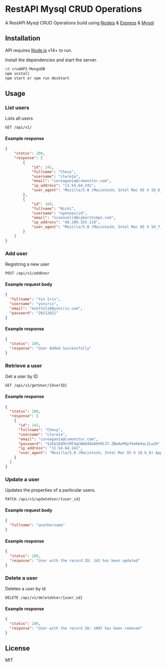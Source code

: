 # RestAPI Mysql CRUD Operations

A RestAPI Mysql CRUD Operations build using [Nodejs](https://nodejs.org) & [Express](https://expressjs.com) & [Mysql](https://www.npmjs.com/package/mysql)

## Installation

API requires [Node.js](https://nodejs.org/) v14+ to run.

Install the dependencies and start the server.

```sh
cd crudAPI-MongoDB
npm install
npm start or npm run devStart
```
## Usage
### List users
Lists all users
```endpoint
GET /api/v1/
```
#### Example response
```json
{
	"status": 200,
	"response": [
		{
			"id": 142,
			"fullname": "Chevy",
			"username": "clere1a",
			"email": "coreagan1a@csmonitor.com",
			"ip_address": "11.54.64.241",
			"user_agent": "Mozilla/5.0 (Macintosh; Intel Mac OS X 10_6_8) AppleWebKit/535.19 (KHTML, like Gecko) Chrome/18.0.1025.45 Safari/535.19"
		},
		{
			"id": 160,
			"fullname": "Nicki",
			"username": "npennaccid",
			"email": "ncounselld@cyberchimps.com",
			"ip_address": "48.209.155.119",
			"user_agent": "Mozilla/5.0 (Macintosh; Intel Mac OS X 10_7_3) AppleWebKit/534.55.3 (KHTML, like Gecko) Version/5.1.3 Safari/534.53.10"
		}
	]
}
```
### Add user
Registring a new user
```endpoint
POST /api/v1/addUser
```
#### Example request body
```json
{
  "fullname": "Ysn Irix",
  "username": "ysnirix",
  "email": "mzottoli0@ysnirix.com",
  "password": "20212021"
}
```
#### Example response
```json
{
  "status": 200,
  "response": "User Added Successfully"
}
```
### Retrieve a user
Get a user by ID
```endpoint
GET /api/v1/getUser/{UserID}
```
#### Example response
```json
{
  "status": 200,
  "response": [
    {
      "id": 142,
      "fullname": "Chevy",
      "username": "clere1a",
      "email": "coreagan1a@csmonitor.com",
      "password": "$2b$16$MztRF4qCWmO4XwbHV9C37.ZBm4wPWyf4eKm4aL2Lw29",
      "ip_address": "11.54.64.241",
      "user_agent": "Mozilla/5.0 (Macintosh; Intel Mac OS X 10_6_8) AppleWebKit/535.19 (KHTML, like Gecko) Chrome/18.0.1025.45 Safari/535.19"
    }
  ]
}
```
### Update a user
Updates the properties of a particular users.
```endpoint
PATCH /api/v1/updateUser/{user_id}
```
#### Example request body
```json
{
  "fullname": "anothername"
}
```
#### Example response
```json
{
  "status": 200,
  "response": "User with the record ID: 142 has been updated"
}
```
### Delete a user
Deletes a user by id
```endpoint
DELETE /api/v1/deleteUser/{user_id}
```
#### Example response
```json
{
  "status": 200,
  "response": "User with the record ID: 1007 has been removed"
}
```

## License

MIT